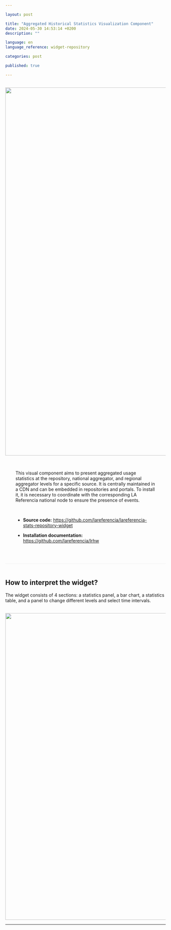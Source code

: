 ```yaml
---

layout: post

title: "Aggregated Historical Statistics Visualization Component"  
date: 2024-05-30 14:53:14 +0200  
description: ""

language: en  
language_reference: widget-repository

categories: post

published: true

---
```


<br/>

<div class="flex">

  <div>
    <img style="width: 120vw" src="{{site.baseurl}}/assets/img/widget-repo.png">   
  </div>

  <div style="padding: 2rem">
    <p>
      This visual component aims to present aggregated usage statistics at the repository, national aggregator, and regional aggregator levels for a specific source.
      It is centrally maintained in a CDN and can be embedded in repositories and portals.
      To install it, it is necessary to coordinate with the corresponding LA Referencia national node to ensure the presence of events.
    </p>
    <br/>
    <ul>  
        <li>
          <b>Source code:</b> 
          <a href="https://github.com/lareferencia/lareferencia-stats-repository-widget">
           https://github.com/lareferencia/lareferencia-stats-repository-widget
          </a>
        </li>
    </ul>
    <ul>  
        <li>
          <b>Installation documentation:</b>
          <a href="https://github.com/lareferencia/lrhw">
            https://github.com/lareferencia/lrhw
          </a>
        </li>
    </ul>
  </div>

</div>

<br>

<!--more-->

<div style="border-bottom: 1px solid #eee;"></div>

<br>
<h2 style="font-weight:bold">How to interpret the widget?</h2>
<p>The widget consists of 4 sections: a statistics panel, a bar chart, a statistics table, and a panel to change different levels and select time intervals.
</p>
<br>

<div>
    <img style="width: 100vw" src="{{site.baseurl}}/assets/img/widget-repo-3.png">   
</div>

---
